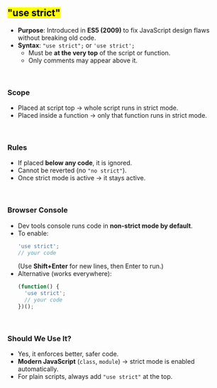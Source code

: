 
## <mark>**"use strict"**</mark>

- **Purpose**: Introduced in **ES5 (2009)** to fix JavaScript design flaws without breaking old code.  
- **Syntax**: `"use strict";` or `'use strict';`  
  - Must be **at the very top** of the script or function.  
  - Only comments may appear above it.  

<br>

### **Scope**
- Placed at script top → whole script runs in strict mode.  
- Placed inside a function → only that function runs in strict mode.  

<br>

### **Rules**
- If placed **below any code**, it is ignored.  
- Cannot be reverted (no `"no strict"`).  
- Once strict mode is active → it stays active.  

<br>

### **Browser Console**
- Dev tools console runs code in **non-strict mode by default**.  
- To enable:  
  ```js
  'use strict';
  // your code
  ```
  (Use **Shift+Enter** for new lines, then Enter to run.)  
- Alternative (works everywhere):  
  ```js
  (function() {
    'use strict';
    // your code
  })();
  ```

<br>

### **Should We Use It?**
- Yes, it enforces better, safer code.  
- **Modern JavaScript** (`class`, `module`) → strict mode is enabled automatically.  
- For plain scripts, always add `"use strict"` at the top.  
